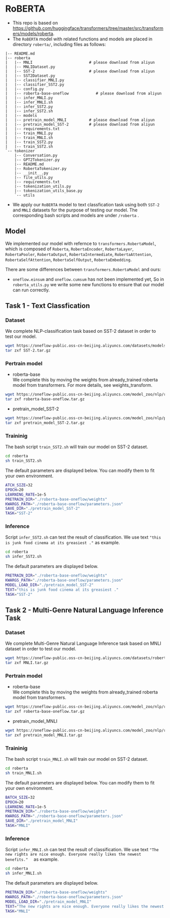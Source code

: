 # RoBERTA
- This repo is based on https://github.com/huggingface/transformers/tree/master/src/transformers/models/roberta.
- The `RoBERTA` model with related functions and models are placed in directory `roberta/`, including files as follows:

```
|-- README.md
|-- roberta
|   |-- MNLI                         # please download from aliyun
|   |-- MNLIDataset.py
|   |-- SST-2                        # please download from aliyun
|   |-- SST2Dataset.py
|   |-- classifier_MNLI.py
|   |-- classifier_SST2.py
|   |-- config.py
|   |-- roberta-base-oneflow            # please download from aliyun
|   |-- infer_MNLI.py
|   |-- infer_MNLI.sh
|   |-- infer_SST2.py
|   |-- infer_SST2.sh
|   |-- models
|   |-- pretrain_model_MNLI          # please download from aliyun
|   |-- pretrain_model_SST-2         # please download from aliyun
|   |-- requirements.txt
|   |-- train_MNLI.py
|   |-- train_MNLI.sh
|   |-- train_SST2.py
|   |-- train_SST2.sh
`-- tokenizer
    |-- Conversation.py
    |-- GPT2Tokenizer.py
    |-- README.md
    |-- RobertaTokenizer.py
    |-- __init__.py
    |-- file_utils.py
    |-- requirements.txt
    |-- tokenization_utils.py
    |-- tokenization_utils_base.py
    `-- utils
```

- We apply our `RoBERTA` model to text classfication task using both `SST-2` and `MNLI` datasets for the purpose of testing our model. The corresponding bash scripts and models are under `/roberta` .

## Model 

We implemented our model with refernce to `transformers.RobertaModel`, which is composed of `Roberta`, `RobertaEncoder`, `RobertaLayer`, `RobertaPooler`, `RobertaOutput`, `RobertaIntermediate`, `RobertaAttention`, `RobertaSelfAttention`, `RobertaSelfOutput`, `RobertaEmbedding`.

There are some differences between `transformers.RobertaModel` and ours:

- `oneflow.einsum` and `oneflow.cumsum` has not been implemented yet, So in `roberta_utils.py` we write some new functions to ensure that our model can run correctly.

## Task 1 - Text Classfication

### Dataset

We complete NLP-classification task based on SST-2 dataset in order to test our model.
```bash
wget https://oneflow-public.oss-cn-beijing.aliyuncs.com/datasets/models/NLP/SST-2.tar.gz
tar zxf SST-2.tar.gz
```
### Pertrain model
- roberta-base  <br>
We complete this by moving the weights from already_trained roberta model from transformers. For more details, see weights_transform. 
```bash
wget https://oneflow-public.oss-cn-beijing.aliyuncs.com/model_zoo/nlp/roberta/roberta-base-oneflow.tar.gz
tar zxf roberta-base-oneflow.tar.gz
```
- pretrain_model_SST-2 <br>
```bash
wget https://oneflow-public.oss-cn-beijing.aliyuncs.com/model_zoo/nlp/pretrain_model_SST-2.tar.gz
tar zxf pretrain_model_SST-2.tar.gz
```

### Traininig

The bash script `train_SST2.sh` will train our model on SST-2 dataset.

```bash
cd roberta
sh train_SST2.sh
```

The default parameters are displayed below. You can modify them to fit your own environment.

```bash
ATCH_SIZE=32
EPOCH=20
LEARNING_RATE=1e-5
PRETRAIN_DIR="./roberta-base-oneflow/weights"
KWARGS_PATH="./roberta-base-oneflow/parameters.json"
SAVE_DIR="./pretrain_model_SST-2"
TASK="SST-2"
```

### Inference

Script `infer_SST2.sh` can test the result of classification. We use text `"this is junk food cinema at its greasiest ."` as example.

```bash
cd roberta
sh infer_SST2.sh
```

The default parameters are displayed below.

```bash
PRETRAIN_DIR="./roberta-base-oneflow/weights"
KWARGS_PATH="./roberta-base-oneflow/parameters.json"
MODEL_LOAD_DIR="./pretrain_model_SST-2"
TEXT="this is junk food cinema at its greasiest ."  
TASK="SST-2"
```

## Task 2 - Multi-Genre Natural Language Inference Task

### Dataset

We complete Multi-Genre Natural Language Inference task based on MNLI dataset in order to test our model.
```bash
wget https://oneflow-public.oss-cn-beijing.aliyuncs.com/datasets/roberta/MNLI.tar.gz
tar zxf MNLI.tar.gz
```
### Pertrain model
- roberta-base  <br>
We complete this by moving the weights from already_trained roberta model from transformers.
```bash
wget https://oneflow-public.oss-cn-beijing.aliyuncs.com/model_zoo/nlp/roberta/roberta-base-oneflow.tar.gz
tar zxf roberta-base-oneflow.tar.gz
```
- pretrain_model_MNLI <br>
```bash
wget https://oneflow-public.oss-cn-beijing.aliyuncs.com/model_zoo/nlp/roberta/pretrain_model_MNLI.tar.gz
tar zxf pretrain_model_MNLI.tar.gz
```

### Traininig

The bash script `train_MNLI.sh` will train our model on SST-2 dataset.

```bash
cd roberta
sh train_MNLI.sh
```

The default parameters are displayed below. You can modify them to fit your own environment.

```bash
BATCH_SIZE=32
EPOCH=20
LEARNING_RATE=1e-5
PRETRAIN_DIR="./roberta-base-oneflow/weights"
KWARGS_PATH="./roberta-base-oneflow/parameters.json"
SAVE_DIR="./pretrain_model_MNLI"
TASK="MNLI"
```

### Inference

Script `infer_MNLI.sh` can test the result of classification. We use text `"The new rights are nice enough. Everyone really likes the newest benefits."  ` as example.

```bash
cd roberta
sh infer_MNLI.sh
```

The default parameters are displayed below.

```bash
PRETRAIN_DIR="./roberta-base-oneflow/weights"
KWARGS_PATH="./roberta-base-oneflow/parameters.json"
MODEL_LOAD_DIR="./pretrain_model_MNLI"
TEXT="The new rights are nice enough. Everyone really likes the newest benefits."  
TASK="MNLI"
```